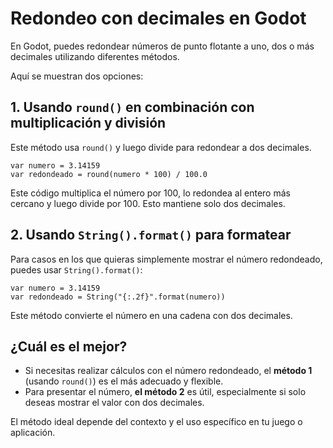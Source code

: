 # Redondeo con decimales en Godot

En Godot, puedes redondear números de punto flotante a uno, dos o más decimales utilizando diferentes métodos.

Aquí se muestran dos opciones:

## 1. **Usando `round()` en combinación con multiplicación y división**

Este método usa `round()` y luego divide para redondear a dos decimales.

```gdscript
var numero = 3.14159
var redondeado = round(numero * 100) / 100.0
```

Este código multiplica el número por 100, lo redondea al entero más cercano y luego divide por 100. Esto mantiene solo dos decimales.

## 2. **Usando `String().format()` para formatear**

Para casos en los que quieras simplemente mostrar el número redondeado, puedes usar `String().format()`:

```gdscript
var numero = 3.14159
var redondeado = String("{:.2f}".format(numero))
```

Este método convierte el número en una cadena con dos decimales.

## ¿Cuál es el mejor?

- Si necesitas realizar cálculos con el número redondeado, el **método 1** (usando `round()`) es el más adecuado y flexible.
- Para presentar el número, **el método 2** es útil, especialmente si solo deseas mostrar el valor con dos decimales.

El método ideal depende del contexto y el uso específico en tu juego o aplicación.
